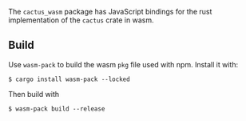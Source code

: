 The `cactus_wasm` package has JavaScript bindings for the rust implementation of the `cactus` crate in wasm.

## Build

Use `wasm-pack` to build the wasm `pkg` file used with npm. Install it with:

```
$ cargo install wasm-pack --locked
```

Then build with

```
$ wasm-pack build --release
```
